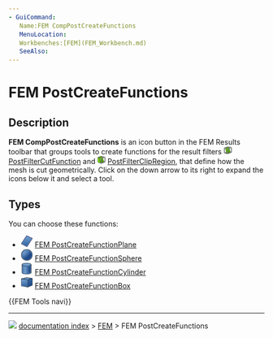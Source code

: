 ```yaml
---
- GuiCommand:
   Name:FEM CompPostCreateFunctions
   MenuLocation:
   Workbenches:[FEM](FEM_Workbench.md)
   SeeAlso:
---
```


# FEM PostCreateFunctions

## Description

**FEM CompPostCreateFunctions** is an icon button in the FEM Results toolbar that groups tools to create functions for the result filters <img alt="" src=images/FEM_PostFilterCutFunction.svg  style="width:16px;"> [PostFilterCutFunction](FEM_PostFilterCutFunction.md) and <img alt="" src=images/FEM_PostFilterClipRegion.svg  style="width:16px;"> [PostFilterClipRegion](FEM_PostFilterClipRegion.md), that define how the mesh is cut geometrically. Click on the down arrow to its right to expand the icons below it and select a tool.

## Types

You can choose these functions:

-   <img alt="" src=images/FEM_PostCreateFunctionPlane.svg  style="width:24px;"> [FEM PostCreateFunctionPlane](FEM_PostCreateFunctionPlane.md)
-   <img alt="" src=images/FEM_PostCreateFunctionSphere.svg  style="width:24px;"> [FEM PostCreateFunctionSphere](FEM_PostCreateFunctionSphere.md)
-   <img alt="" src=images/FEM_PostCreateFunctionCylinder.svg  style="width:24px;"> [FEM PostCreateFunctionCylinder](FEM_PostCreateFunctionCylinder.md)
-   <img alt="" src=images/FEM_PostCreateFunctionBox.svg  style="width:24px;"> [FEM PostCreateFunctionBox](FEM_PostCreateFunctionBox.md)




 {{FEM Tools navi}}



---
![](images/Right_arrow.png) [documentation index](../README.md) > [FEM](Category_FEM.md) > FEM PostCreateFunctions
